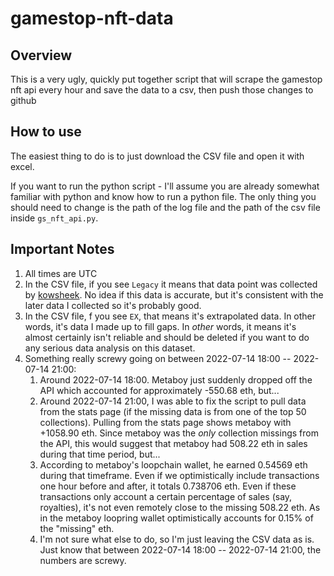 # gamestop-nft-data

## Overview
This is a very ugly, quickly put together script that will scrape the gamestop nft api every hour and save the data to a csv, then push those changes to github

## How to use
The easiest thing to do is to just download the CSV file and open it with excel.

If you want to run the python script - I'll assume you are already somewhat familiar with python and know how to run a python file. The only thing you should need to change is the path of the log file and the path of the csv file inside `gs_nft_api.py`.

## Important Notes
1. All times are UTC
2. In the CSV file, if you see `Legacy` it means that data point was collected by [kowsheek](https://github.com/kowsheek). No idea if this data is accurate, but it's consistent with the later data I collected so it's probably good.
3. In the CSV file, f you see `EX`, that means it's extrapolated data. In other words, it's data I made up to fill gaps. In *other* words, it means it's almost certainly isn't reliable and should be deleted if you want to do any serious data analysis on this dataset.
4. Something really screwy going on between 2022-07-14 18:00 -- 2022-07-14 21:00:
   1. Around 2022-07-14 18:00. Metaboy just suddenly dropped off the API which accounted for approximately -550.68 eth, but...
   2. Around 2022-07-14 21:00, I was able to fix the script to pull data from the stats page (if the missing data is from one of the top 50 collections). Pulling from the stats page shows metaboy with +1058.90 eth. Since metaboy was the *only* collection missings from the API, this would suggest that metaboy had 508.22 eth in sales during that time period, but...
   3. According to metaboy's loopchain wallet, he earned 0.54569 eth during that timeframe. Even if we optimistically include transactions one hour before and after, it totals 0.738706 eth. Even if these transactions only account a certain percentage of sales (say, royalties), it's not even remotely close to the missing 508.22 eth. As in the metaboy loopring wallet optimistically accounts for 0.15% of the "missing" eth.
   4. I'm not sure what else to do, so I'm just leaving the CSV data as is. Just know that between 2022-07-14 18:00 -- 2022-07-14 21:00, the numbers are screwy.
